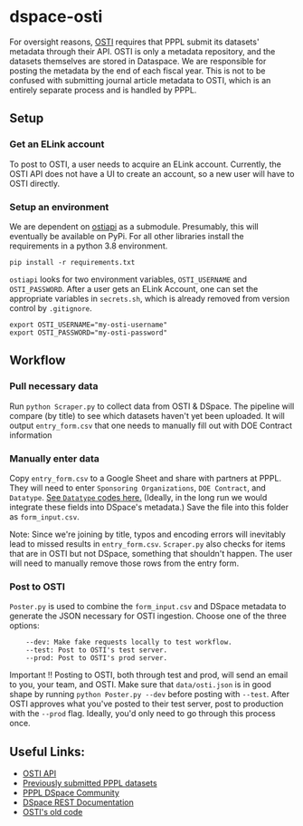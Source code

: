 # dspace-osti 

For oversight reasons, [OSTI](https://www.osti.gov/) requires that PPPL submit its datasets' metadata through their API. OSTI is only a metadata repository, and the datasets themselves are stored in Dataspace. We are responsible for posting the metadata by the end of each fiscal year. This is not to be confused with submitting journal article metadata to OSTI, which is an entirely separate process and is handled by PPPL.

## Setup

### Get an ELink account

To post to OSTI, a user needs to acquire an ELink account. Currently, the OSTI API does not have a UI to create an account, so a new user will have to OSTI directly.

### Setup an environment
We are dependent on [ostiapi](https://github.com/doecode/ostiapi) as a submodule. Presumably, this will eventually be available on PyPi. For all other libraries install the requirements in a python 3.8 environment.

```
pip install -r requirements.txt
```

`ostiapi` looks for two environment variables, `OSTI_USERNAME` and `OSTI_PASSWORD`. After a user gets an ELink Account, one can set the appropriate variables in `secrets.sh`, which is already removed from version control by `.gitignore`.

```
export OSTI_USERNAME="my-osti-username"
export OSTI_PASSWORD="my-osti-password"
```

## Workflow

### Pull necessary data

Run `python Scraper.py` to collect data from OSTI & DSpace. The pipeline will compare (by title) to see which datasets haven't yet been uploaded. It will output `entry_form.csv` that one needs to manually fill out with DOE Contract information 

### Manually enter data

Copy `entry_form.csv` to a Google Sheet and share with partners at PPPL. They will need to enter `Sponsoring Organizations`, `DOE Contract`, and `Datatype`. [See `Datatype` codes here.](https://github.com/doecode/ostiapi#data-set-content-type-values) (Ideally, in the long run we would integrate these fields into DSpace's metadata.) Save the file into this folder as `form_input.csv`.

Note: Since we're joining by title, typos and encoding errors will inevitably lead to missed results in `entry_form.csv`. `Scraper.py` also checks for items that are in OSTI but not DSpace, something that shouldn't happen. The user will need to manually remove those rows from the entry form.

### Post to OSTI

`Poster.py` is used to combine the `form_input.csv` and DSpace metadata to generate the JSON necessary for OSTI ingestion. Choose one of the three options:

```
    --dev: Make fake requests locally to test workflow.
    --test: Post to OSTI's test server.
    --prod: Post to OSTI's prod server.
```

Important ‼️ Posting to OSTI, both through test and prod, will send an email to you, your team, and OSTI. Make sure that `data/osti.json` is in good shape by running `python Poster.py --dev` before posting with `--test`. After OSTI approves what you've posted to their test server, post to production with the `--prod` flag. Ideally, you'd only need to go through this process once.

## Useful Links:

- [OSTI API](https://www.osti.gov/elink/241-6api.jsp)
- [Previously submitted PPPL datasets](https://www.osti.gov/dataexplorer/api/v1/records?site_ownership_code=PPPL)
- [PPPL DSpace Community](https://dataspace.princeton.edu/handle/88435/dsp01pz50gz45g)
- [DSpace REST Documentation](https://dataspace.princeton.edu/rest/)
- [OSTI's old code](https://github.com/doecode/dspace)
